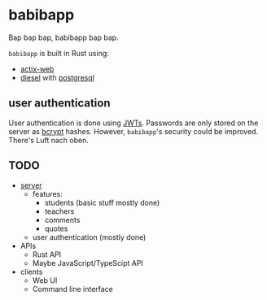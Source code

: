 # babibapp

Bap bap bap, babibapp bap bap.

`babibapp` is built in Rust using:
- [actix-web](https://actix.rs)
- [diesel](https://diesel.rs) with [postgresql](https://www.postgresql.org)

## user authentication
User authentication is done using [JWTs](https://jwt.io).
Passwords are only stored on the server as [bcrypt](https://en.wikipedia.org/wiki/Bcrypt) hashes.
However, `babibapp`'s security could be improved. There's Luft nach oben.

## TODO

- [server](server)
	- features:
		- students (basic stuff mostly done)
		- teachers
		- comments
		- quotes
	- user authentication (mostly done)
- APIs
	- Rust API
	- Maybe JavaScript/TypeScipt API
- clients
	- Web UI
	- Command line interface
